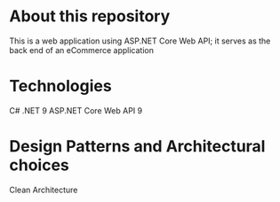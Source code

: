 # About this repository
This is a web application using ASP.NET Core Web API; it serves as the back end of an eCommerce application

# Technologies
C# 
.NET 9 
ASP.NET Core Web API 9 

# Design Patterns and Architectural choices
Clean Architecture